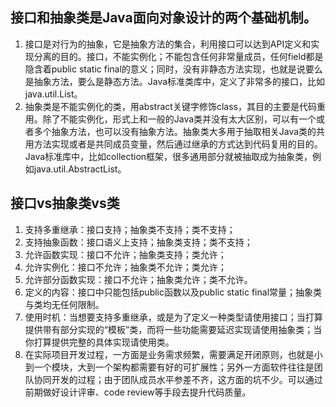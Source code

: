 ## 接口和抽象类是Java面向对象设计的两个基础机制。
1. 接口是对行为的抽象，它是抽象方法的集合，利用接口可以达到API定义和实现分离的目的。接口，不能实例化；不能包含任何非常量成员，任何field都是隐含着public static final的意义；同时，没有非静态方法实现，也就是说要么是抽象方法，要么是静态方法。Java标准类库中，定义了非常多的接口，比如java.util.List。
2. 抽象类是不能实例化的类，用abstract关键字修饰class，其目的主要是代码重用。除了不能实例化，形式上和一般的Java类并没有太大区别，可以有一个或者多个抽象方法，也可以没有抽象方法。抽象类大多用于抽取相关Java类的共用方法实现或者是共同成员变量，然后通过继承的方式达到代码复用的目的。Java标准库中，比如collection框架，很多通用部分就被抽取成为抽象类，例如java.util.AbstractList。

## 接口vs抽象类vs类
1. 支持多重继承：接口支持；抽象类不支持；类不支持；
2. 支持抽象函数：接口语义上支持；抽象类支持；类不支持；
3. 允许函数实现：接口不允许；抽象类支持；类允许；
4. 允许实例化：接口不允许；抽象类不允许；类允许；
5. 允许部分函数实现：接口不允许；抽象类允许；类不允许。
6. 定义的内容：接口中只能包括public函数以及public static final常量；抽象类与类均无任何限制。
7. 使用时机：当想要支持多重继承，或是为了定义一种类型请使用接口；当打算提供带有部分实现的“模板”类，而将一些功能需要延迟实现请使用抽象类；当你打算提供完整的具体实现请使用类。
8. 在实际项目开发过程，一方面是业务需求频繁，需要满足开闭原则，也就是小到一个模块，大到一个架构都需要有好的可扩展性；另外一方面软件往往是团队协同开发的过程；由于团队成员水平参差不齐，这方面的坑不少。可以通过前期做好设计评审、code review等手段去提升代码质量。